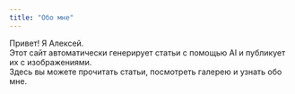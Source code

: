 ```yaml
---
title: "Обо мне"
---
```


Привет! Я Алексей.  
Этот сайт автоматически генерирует статьи с помощью AI и публикует их с изображениями.  
Здесь вы можете прочитать статьи, посмотреть галерею и узнать обо мне.
